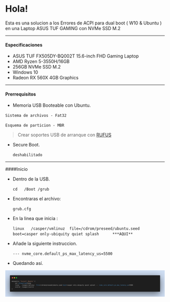 
# Hola!



Esta es una solucion a los Errores de ACPI para dual boot ( W10 & Ubuntu )  en una Laptop ASUS TUF GAMING con NVMe SSD M.2


------------

#### Especificaciones

- ASUS TUF FX505DY-BQ002T 15.6-inch FHD Gaming Laptop
- AMD Ryzen 5-3550H/16GB
- 256GB NVMe SSD M.2
- Windows 10
- Radeon RX 560X 4GB Graphics


------------




#### Prerrequisitos

* Memoria USB Booteable con Ubuntu.

 `Sistema de archivos - Fat32`

 `Esquema de particion - MBR`


> Crear soportes USB de arranque con [RUFUS](https://rufus.ie/es/ "RUFUS")


* Secure Boot.

	`deshabilitado`


------------


####Inicio

* Dentro de la USB.

   `cd   /Boot /grub`


* Encontraras el archivo:

	`grub.cfg`

* En la linea que inicia : 


   `linux	/casper/vmlinuz  file=/cdrom/preseed/ubuntu.seed boot=casper only-ubiquity quiet splash      ***AQUI**`

* Añade la siguiente instruccion.


   `--- nvme_core.default_ps_max_latency_us=5500`




* Quedando así.



![](https://raw.githubusercontent.com/Artured/Asusu-ACPI-Error-Ubuntu/main/images/code-snapshot-2.png)
